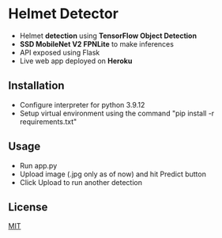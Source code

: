 # Helmet Detector

- Helmet **detection** using **TensorFlow Object Detection**
- **SSD MobileNet V2 FPNLite** to make inferences
- API exposed using Flask
- Live web app deployed on **Heroku**  

## Installation

- Configure interpreter for python 3.9.12
- Setup virtual environment using the command "pip install -r requirements.txt"

## Usage

- Run app.py
- Upload image (.jpg only as of now) and hit Predict button 
- Click Upload to run another detection

## License
[MIT](https://choosealicense.com/licenses/mit/)
